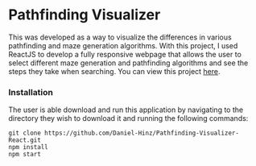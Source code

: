 # Pathfinding Visualizer

This was developed as a way to visualize the differences in various pathfinding and maze generation algorithms. With this project, I used ReactJS to develop a fully responsive webpage that allows the user to select different maze generation and pathfinding algorithms and see the steps they take when searching. You can view this project [here](https://daniel-hinz.github.io/Pathfinding-Visualizer/).

### Installation
The user is able download and run this application by navigating to the directory they wish to download it and running the following commands:
``` 
git clone https://github.com/Daniel-Hinz/Pathfinding-Visualizer-React.git
npm install
npm start
```
